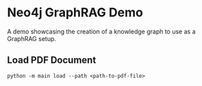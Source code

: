# Neo4j GraphRAG Demo

A demo showcasing the creation of a knowledge graph to use as a GraphRAG setup.

## Load PDF Document

```
python -m main load --path <path-to-pdf-file>
```
